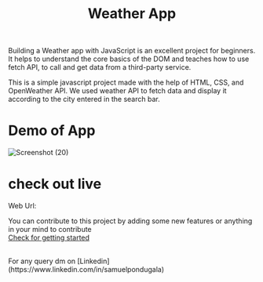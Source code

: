 # <h1 align="center">Weather App</h1>

<br>

Building a Weather app with JavaScript is an excellent project for beginners. It helps to understand the core basics of the DOM and teaches how to use fetch API, to call and get data from a third-party service.<br>

This is a simple javascript project made with the help of HTML, CSS, and OpenWeather API. We used weather API to fetch data and display it according to the city entered in the search bar.



# Demo of App

![Screenshot (20)](https://user-images.githubusercontent.com/90332218/194750372-b524eec3-5ef9-4f0c-b82b-770ec8850fc1.png)


# check out live 
Web Url: 

You can contribute to this project by adding some new features or anything in your mind to contribute <br>
[Check for getting started]()

<br> 
For any query dm on  [Linkedin](https://www.linkedin.com/in/samuelpondugala)
